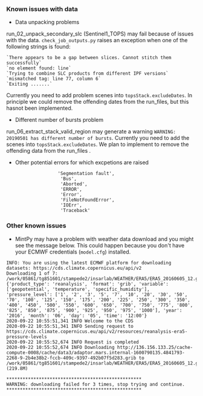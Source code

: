 ###  Known issues with data
* Data unpacking problems

run_02_unpack_secondary_slc (Sentinel1_TOPS) may fail because of issues with the data. `check_job_outputs.py` raises an exception when one of the following strings is found:

```
`There appears to be a gap between slices. Cannot stitch them successfully`
`no element found: line`
`Trying to combine SLC products from different IPF versions`
`mismatched tag: line 77, column 6`
`Exiting .......`
```

Currently  you need to add problem scenes into `topsStack.excludeDates`.  In principle we could remove the offending dates from the run_files, but this hasnot been implemented.

* Different number of bursts problem

run_06_extract_stack_valid_region may generate a warning `WARNING: 20190501 has different number of bursts`.
Currently you need to add the scenes into `topsStack.excludeDates`.  We plan to implement to remove the offending data from the run_files .


* Other potential errors for which excpetions are raised
```
                   'Segmentation fault',
                    'Bus',
                    'Aborted',
                    'ERROR',
                    'Error',
                    'FileNotFoundError',
                    'IOErr',
                    'Traceback'
```


###  Other known issues
* MintPy may have a problem with weather data download and you might see the message below. This could happen because you don't have your ECMWF credentials (`model.cfg`) installed.

```
INFO: You are using the latest ECMWF platform for downloading datasets: https://cds.climate.copernicus.eu/api/v2
Downloading 1 of 7: /work/05861/tg851601/stampede2/insarlab/WEATHER/ERA5/ERA5_20160605_12.grb 
{'product_type': 'reanalysis', 'format': 'grib', 'variable': ['geopotential', 'temperature', 'specific_humidity'], 'pressure_level': ['1', '2', '3', '5', '7', '10', '20', '30', '50', '70', '100', '125', '150', '175', '200', '225', '250', '300', '350', '400', '450', '500', '550', '600', '650', '700', '750', '775', '800', '825', '850', '875', '900', '925', '950', '975', '1000'], 'year': '2016', 'month': '06', 'day': '05', 'time': '12:00'}
2020-09-22 10:55:51,341 INFO Welcome to the CDS
2020-09-22 10:55:51,341 INFO Sending request to https://cds.climate.copernicus.eu/api/v2/resources/reanalysis-era5-pressure-levels
2020-09-22 10:55:52,674 INFO Request is completed
2020-09-22 10:55:52,674 INFO Downloading http://136.156.133.25/cache-compute-0008/cache/data3/adaptor.mars.internal-1600790135.4841793-2268-9-2b4e38b2-fccb-409c-9397-492b07f5d283.grib to /work/05861/tg851601/stampede2/insarlab/WEATHER/ERA5/ERA5_20160605_12.grb (219.8M)
                                                                                                                                                                                   
**************************************************
WARNING: downloading failed for 3 times, stop trying and continue.
**************************************************
```

